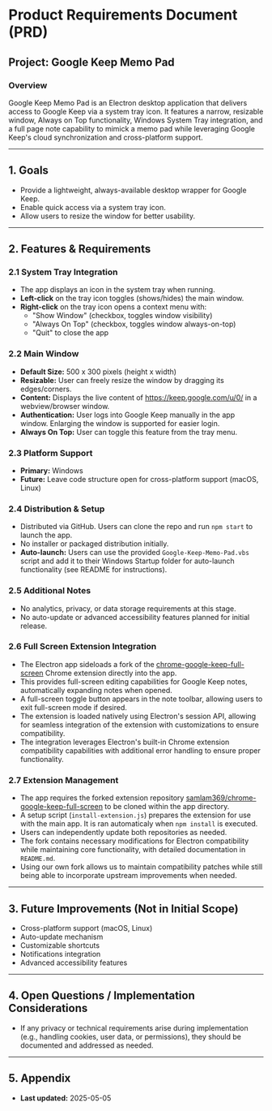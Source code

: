 # Product Requirements Document (PRD)

## Project: Google Keep Memo Pad

### Overview
Google Keep Memo Pad is an Electron desktop application that delivers access to Google Keep via a system tray icon. It features a narrow, resizable window, Always on Top functionality, Windows System Tray integration, and a full page note capability to mimick a memo pad while leveraging Google Keep's cloud synchronization and cross-platform support.

---

## 1. Goals
- Provide a lightweight, always-available desktop wrapper for Google Keep.
- Enable quick access via a system tray icon.
- Allow users to resize the window for better usability.

---

## 2. Features & Requirements

### 2.1 System Tray Integration
- The app displays an icon in the system tray when running.
- **Left-click** on the tray icon toggles (shows/hides) the main window.
- **Right-click** on the tray icon opens a context menu with:
    - "Show Window" (checkbox, toggles window visibility)
    - "Always On Top" (checkbox, toggles window always-on-top)
    - "Quit" to close the app

### 2.2 Main Window
- **Default Size:** 500 x 300 pixels (height x width)
- **Resizable:** User can freely resize the window by dragging its edges/corners.
- **Content:** Displays the live content of https://keep.google.com/u/0/ in a webview/browser window.
- **Authentication:** User logs into Google Keep manually in the app window. Enlarging the window is supported for easier login.
- **Always On Top:** User can toggle this feature from the tray menu.

### 2.3 Platform Support
- **Primary:** Windows
- **Future:** Leave code structure open for cross-platform support (macOS, Linux)

### 2.4 Distribution & Setup
- Distributed via GitHub. Users can clone the repo and run `npm start` to launch the app.
- No installer or packaged distribution initially.
- **Auto-launch:** Users can use the provided `Google-Keep-Memo-Pad.vbs` script and add it to their Windows Startup folder for auto-launch functionality (see README for instructions).

### 2.5 Additional Notes
- No analytics, privacy, or data storage requirements at this stage.
- No auto-update or advanced accessibility features planned for initial release.

### 2.6 Full Screen Extension Integration
- The Electron app sideloads a fork of the [chrome-google-keep-full-screen](https://github.com/chrisputnam9/chrome-google-keep-full-screen) Chrome extension directly into the app.
- This provides full-screen editing capabilities for Google Keep notes, automatically expanding notes when opened.
- A full-screen toggle button appears in the note toolbar, allowing users to exit full-screen mode if desired.
- The extension is loaded natively using Electron's session API, allowing for seamless integration of the extension with customizations to ensure compatibility.
- The integration leverages Electron's built-in Chrome extension compatibility capabilities with additional error handling to ensure proper functionality.

### 2.7 Extension Management
- The app requires the forked extension repository [samlam369/chrome-google-keep-full-screen](https://github.com/samlam369/chrome-google-keep-full-screen) to be cloned within the app directory.
- A setup script (`install-extension.js`) prepares the extension for use with the main app. It is ran automaticaly when `npm install` is executed.
- Users can independently update both repositories as needed.
- The fork contains necessary modifications for Electron compatibility while maintaining core functionality, with detailed documentation in `README.md`.
- Using our own fork allows us to maintain compatibility patches while still being able to incorporate upstream improvements when needed.

---

## 3. Future Improvements (Not in Initial Scope)
- Cross-platform support (macOS, Linux)
- Auto-update mechanism
- Customizable shortcuts
- Notifications integration
- Advanced accessibility features

---

## 4. Open Questions / Implementation Considerations
- If any privacy or technical requirements arise during implementation (e.g., handling cookies, user data, or permissions), they should be documented and addressed as needed.

---

## 5. Appendix
- **Last updated:** 2025-05-05
